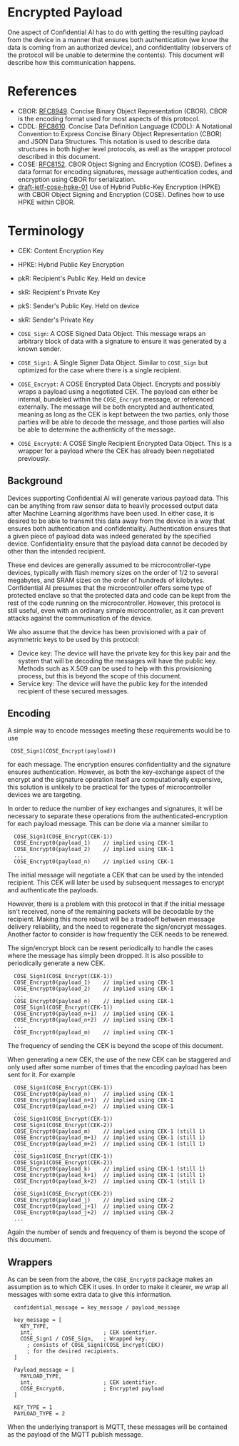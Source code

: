 # Encrypted Payload

One aspect of Confidential AI has to do with getting the resulting
payload from the device in a manner that ensures both authentication
(we know the data is coming from an authorized device), and
confidentiality (observers of the protocol will be unable to determine
the contents).  This document will describe how this communication
happens.

# References

- CBOR: [RFC8949](https://datatracker.ietf.org/doc/html/rfc8949).
  Concise Binary Object Representation (CBOR).  CBOR is the encoding
  format used for most aspects of this protocol.
- CDDL: [RFC8610](https://datatracker.ietf.org/doc/html/rfc8610).
  Concise Data Definition Language (CDDL): A Notational Convention to
  Express Concise Binary Object Representation (CBOR) and JSON Data
  Structures.  This notation is used to describe data structures in
  both higher level protocols, as well as the wrapper protocol
  described in this document.
- COSE: [RFC8152](https://datatracker.ietf.org/doc/html/rfc8152).
  CBOR Object Signing and Encryption (COSE).  Defines a data format
  for encoding signatures, message authentication codes, and
  encryption using CBOR for serialization.
- [draft-ietf-cose-hpke-01](https://datatracker.ietf.org/doc/draft-ietf-cose-hpke/)
  Use of Hybrid Public-Key Encryption (HPKE) with CBOR Object Signing
  and Encryption (COSE).  Defines how to use HPKE within CBOR.

# Terminology

- CEK: Content Encryption Key
- HPKE: Hybrid Public Key Encryption
- pkR: Recipient's Public Key.  Held on device
- skR: Recipient's Private Key
- pkS: Sender's Public Key.  Held on device
- skR: Sender's Private Key

- `COSE_Sign`: A COSE Signed Data Object.  This message wraps an
  arbitrary block of data with a signature to ensure it was generated
  by a known sender.
- `COSE_Sign1`: A Single Signer Data Object.  Similar to `COSE_Sign`
  but optimized for the case where there is a single recipient.
- `COSE_Encrypt`: A COSE Encrypted Data Object.  Encrypts and possibly
  wraps a payload using a negotiated CEK.  The payload can either be
  internal, bundeled within the `COSE_Encrypt` message, or referenced
  externally.  The message will be both encrypted and authenticated,
  meaning as long as the CEK is kept between the two parties, only
  those parties will be able to decode the message, and those parties
  will also be able to determine the authenticity of the message.
- `COSE_Encrypt0`: A COSE Single Recipient Encrypted Data Object.
  This is a wrapper for a payload where the CEK has already been
  negotiated previously.

## Background

Devices supporting Confidential AI will generate various payload data.
This can be anything from raw sensor data to heavily processed output
data after Machine Learning algorithms have been used.  In either
case, it is desired to be able to transmit this data away from the
device in a way that ensures both authentication and confidentiality.
Authentication ensures that a given piece of payload data was indeed
generated by the specified device.  Confidentiality ensure that the
payload data cannot be decoded by other than the intended recipient.

These end devices are generally assumed to be microcontroller-type
devices, typically with flash memory sizes on the order of 1/2 to
several megabytes, and SRAM sizes on the order of hundreds of
kilobytes.  Confidential AI presumes that the microcontroller offers
some type of protected enclave so that the protected data and code can
be kept from the rest of the code running on the microcontroller.
However, this protocol is still useful, even with an ordinary simple
microcontroller, as it can prevent attacks against the communication
of the device.

We also assume that the device has been provisioned with a pair of
asymmetric keys to be used by this protocol:

- Device key: The device will have the private key for this key pair
  and the system that will be decoding the messages will have the
  public key.  Methods such as X.509 can be used to help with this
  provisioning process, but this is beyond the scope of this document.
- Service key: The device will have the public key for the intended
  recipient of these secured messages.

## Encoding

A simple way to encode messages meeting these requirements would be to
use

```
 COSE_Sign1(COSE_Encrypt(payload))
```

for each message.  The encryption ensures confidentiality and the
signature ensures authentication.  However, as both the key-exchange
aspect of the encrypt and the signature operation itself are
computationally expensive, this solution is unlikely to be practical
for the types of microcontroller devices we are targeting.

In order to reduce the number of key exchanges and signatures, it will
be necessary to separate these operations from the
authenticated-encryption for each payload message.  This can be done
via a manner similar to

```
  COSE_Sign1(COSE_Encrypt(CEK-1))
  COSE_Encrypt0(payload_1)    // implied using CEK-1
  COSE_Encrypt0(payload_2)    // implied using CEK-1
  ...
  COSE_Encrypt0(payload_n)    // implied using CEK-1
```

The initial message will negotiate a CEK that can be used by the
intended recipient.  This CEK will later be used by subsequent
messages to encrypt and authenticate the payloads.

However, there is a problem with this protocol in that if the initial
message isn't received, none of the remaining packets will be
decodable by the recipient.  Making this more robust will be a
tradeoff between message delivery reliability, and the need to
regenerate the sign/encrypt messages.  Another factor to consider is
how frequently the CEK needs to be renewed.

The sign/encrypt block can be resent periodically to handle the cases
where the message has simply been dropped.  It is also possible to
periodically generate a new CEK.

```
  COSE_Sign1(COSE_Encrypt(CEK-1))
  COSE_Encrypt0(payload_1)    // implied using CEK-1
  COSE_Encrypt0(payload_2)    // implied using CEK-1
  ...
  COSE_Encrypt0(payload_n)    // implied using CEK-1
  COSE_Sign1(COSE_Encrypt(CEK-1))
  COSE_Encrypt0(payload_n+1)  // implied using CEK-1
  COSE_Encrypt0(payload_n+2)  // implied using CEK-1
  ...
  COSE_Encrypt0(payload_m)    // implied using CEK-1
```

The frequency of sending the CEK is beyond the scope of this document.

When generating a new CEK, the use of the new CEK can be staggered and
only used after some number of times that the encoding payload has
been sent for it.  For example

```
  COSE_Sign1(COSE_Encrypt(CEK-1))
  COSE_Encrypt0(payload_n)    // implied using CEK-1
  COSE_Encrypt0(payload_n+1)  // implied using CEK-1
  COSE_Encrypt0(payload_n+2)  // implied using CEK-1
  ...
  COSE_Sign1(COSE_Encrypt(CEK-1))
  COSE_Sign1(COSE_Encrypt(CEK-2))
  COSE_Encrypt0(payload_m)    // implied using CEK-1 (still 1)
  COSE_Encrypt0(payload_m+1)  // implied using CEK-1 (still 1)
  COSE_Encrypt0(payload_m+2)  // implied using CEK-1 (still 1)
  ...
  COSE_Sign1(COSE_Encrypt(CEK-1))
  COSE_Sign1(COSE_Encrypt(CEK-2))
  COSE_Encrypt0(payload_k)    // implied using CEK-1 (still 1)
  COSE_Encrypt0(payload_k+1)  // implied using CEK-1 (still 1)
  COSE_Encrypt0(payload_k+2)  // implied using CEK-1 (still 1)
  ...
  COSE_Sign1(COSE_Encrypt(CEK-2))
  COSE_Encrypt0(payload_j)    // implied using CEK-2
  COSE_Encrypt0(payload_j+1)  // implied using CEK-2
  COSE_Encrypt0(payload_j+2)  // implied using CEK-2
  ...
```

Again the number of sends and frequency of them is beyond the scope of
this document.

## Wrappers

As can be seen from the above, the `COSE_Encrypt0` package makes an
assumption as to which CEK it uses.  In order to make it clearer, we
wrap all messages with some extra data to give this information.

```
  confidential_message = key_message / payload_message

  key_message = [
    KEY_TYPE,
    int,                      ; CEK identifier.
    COSE_Sign1 / COSE_Sign,   ; Wrapped key.
      ; consists of COSE_Sign1(COSE_Encrypt(CEK))
      ; for the desired recipients.
  ]

  Payload_message = [
    PAYLOAD_TYPE,
    int,                      ; CEK identifier.
    COSE_Encrypt0,            ; Encrypted payload
  ]

  KEY_TYPE = 1
  PAYLOAD_TYPE = 2
```

When the underlying transport is MQTT, these messages will be
contained as the payload of the MQTT publish message.

